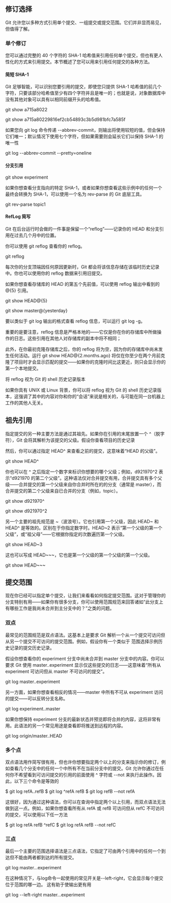 ## 修订选择

Git 允许您以多种方式引用单个提交、一组提交或提交范围。它们并非显而易见，但值得了解。

### 单个修订

您可以通过完整的 40 个字符的 SHA-1 哈希值来引用任何单个提交，但也有更人性化的方式来引用提交。本节概述了您可以用来引用任何提交的各种方法。

#### 简短 SHA-1

Git 足够智能，可以识别您要引用的提交，即使您只提供 SHA-1 哈希值的前几个字符，只要该部分哈希值至少有四个字符并且是唯一的；也就是说，对象数据库中没有其他对象可以具有以相同前缀开头的哈希值。

git show a715a8022

git show a715a80229816ef2cb54893c3b5d981bfc7a585f

如果您向 git log 命令传递 --abbrev-commit，则输出将使用较短的值，但会保持它们唯一；默认情况下使用七个字符，但如果需要则会延长它们以保持 SHA-1 的唯一性

git log --abbrev-commit --pretty=oneline


#### 分支引用

git show experiment 

如果你想查看分支指向的特定 SHA-1，或者如果你想查看这些示例中的任何一个最终会转换为 SHA-1，可以使用一个名为 rev-parse 的 Git 底层工具。

git rev-parse topic1


#### RefLog 简写

Git 在后台运行时会做的一件事是保留一个“reflog”——记录你的 HEAD 和分支引用在过去几个月中的位置。

你可以使用 git reflog 查看你的 reflog。

git reflog

每次你的分支顶端因任何原因更新时，Git 都会将该信息存储在该临时历史记录中。你也可以使用你的 reflog 数据来引用旧提交。

如果你想查看存储库的 HEAD 的第五个先前值，可以使用 reflog 输出中看到的 @{5} 引用。
   
git show HEAD@{5}

git show master@{yesterday}

要以类似于 git log 输出的格式查看 reflog 信息，可以运行 git log -g。

重要的是要注意，reflog 信息是严格本地的——它仅是你在你的存储库中所做操作的日志。这些引用在其他人对存储库的副本中将不相同；

此外，在你最初克隆存储库之后，你的 reflog 将为空，因为你的存储库中尚未发生任何活动。运行 git show HEAD@{2.months.ago} 将仅在你至少在两个月前克隆了项目时才会显示匹配的提交——如果你的克隆时间比这更近，则只会显示你的第一个本地提交。

将 reflog 视为 Git 的 shell 历史记录版本

如果你具有 UNIX 或 Linux 背景，你可以将 reflog 视为 Git 的 shell 历史记录版本，这强调了其中的内容对你和你的“会话”来说是相关的，与可能在同一台机器上工作的其他人无关。

## 祖先引用

指定提交的另一种主要方法是通过其祖先。如果你在引用的末尾放置一个 ^（脱字符），Git 会将其解析为该提交的父级。假设你查看项目的历史记录

然后，你可以通过指定 HEAD^ 来查看之前的提交，这意味着“HEAD 的父级”。

git show HEAD^

你也可以在 ^ 之后指定一个数字来标识你想要的哪个父级；例如，d921970^2 表示“d921970 的第二个父级”。这种语法仅对合并提交有用，合并提交具有多个父级——合并提交的第一个父级来自你合并时所在的的分支（通常是 master），而合并提交的第二个父级来自已合并的分支（例如，topic）。

git show d921970^

git show d921970^2

另一个主要的祖先规范是 ~（波浪号）。它也引用第一个父级，因此 HEAD~ 和 HEAD^ 是等效的。区别在于你指定数字时。HEAD~2 表示“第一个父级的第一个父级”，或“祖父母”——它根据你指定的次数遍历第一个父级。

git show HEAD~3

这也可以写成 HEAD~~~，它也是第一个父级的第一个父级的第一个父级。

git show HEAD~~~

## 提交范围

现在你已经可以指定单个提交，让我们来看看如何指定提交范围。这对于管理你的分支特别有用——如果你有很多分支，你可以使用范围规范来回答诸如“此分支上有哪些工作是我尚未合并到主分支中的？”之类的问题。

### 双点

最常见的范围规范是双点语法。这基本上是要求 Git 解析一个从一个提交可访问但从另一个提交不可访问的提交范围。例如，假设你有一个类似于 范围选择示例历史记录的提交历史记录。

假设你想查看你的 experiment 分支中尚未合并到 master 分支中的内容。你可以要求 Git 使用 master..experiment 显示仅这些提交的日志——这意味着“所有从 experiment 可访问但从 master 不可访问的提交”。

git log master..experiment

另一方面，如果你想查看相反的情况——master 中所有不可从 experiment 访问的提交——可以反转分支名称。

git log experiment..master

如果你想保持 experiment 分支的最新状态并预览即将合并的内容，这将非常有用。此语法的另一个常见用途是查看即将推送到远程的内容。

git log origin/master..HEAD

### 多个点

双点语法用作简写很有用，但也许你想要指定两个以上的分支来指示你的修订，例如查看几个分支中的任何一个中所有不在当前分支中的提交。Git 允许你通过在任何你不希望看到可访问提交的引用的前面使用 ^ 字符或 --not 来执行此操作。因此，以下三个命令是等效的

$ git log refA..refB
$ git log ^refA refB
$ git log refB --not refA

这很好，因为通过这种语法，你可以在查询中指定两个以上引用，而双点语法无法做到这一点。例如，如果你想查看所有从 refA 或 refB 可访问但从 refC 不可访问的提交，可以使用以下任一方法

$ git log refA refB ^refC
$ git log refA refB --not refC

### 三点

最后一个主要的范围选择语法是三点语法，它指定了可由两个引用中的任何一个到达但不能由两者都到达的所有提交。

git log master...experiment

在这种情况下，与log命令一起使用的常见开关是--left-right，它会显示每个提交位于范围的哪一边。 这有助于使输出更有用

git log --left-right master...experiment


